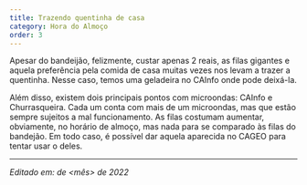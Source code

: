 ```yaml
---
title: Trazendo quentinha de casa
category: Hora do Almoço
order: 3
---
```


<TEXTO>
Apesar do bandeijão, felizmente, custar apenas 2 reais, as filas gigantes e aquela preferência pela comida de casa muitas vezes nos levam a trazer a quentinha. Nesse caso, temos uma geladeira no CAInfo onde pode deixá-la.

Além disso, existem dois principais pontos com microondas: CAInfo e Churrasqueira. Cada um conta com mais de um microondas, mas que estão sempre sujeitos a mal funcionamento. As filas costumam aumentar, obviamente, no horário de almoço, mas nada para se comparado às filas do bandejão. Em todo caso, é possível dar aquela aparecida no CAGEO para tentar usar o deles.

---

*Editado em: <dia> de <mês> de 2022*
